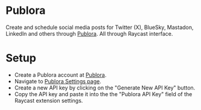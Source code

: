 # Publora

Create and schedule social media posts for Twitter (X), BlueSky, Mastadon, LinkedIn and others through [Publora](https://publora.com). All through Raycast interface.

# Setup
- Create a Publora account at [Publora](https://app.publora.com).
- Navigate to [Publora Settings page](https://app.publora.com/dashboard/settings).
- Create a new API key by clicking on the "Generate New API Key" button.
- Copy the API key and paste it into the the "Publora API Key" field of the Raycast extension settings.
